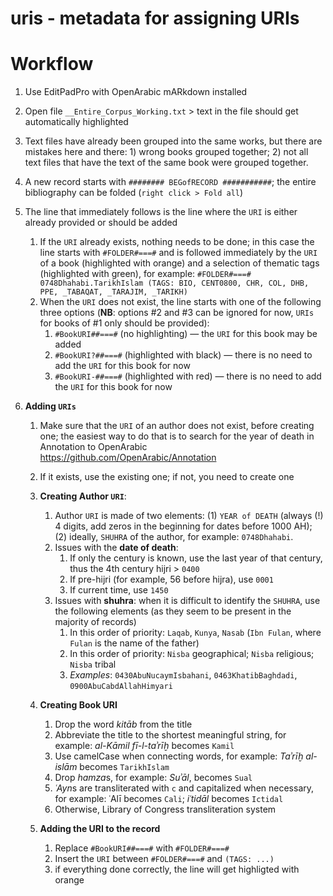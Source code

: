 # uris - metadata for assigning URIs

# Workflow

1. Use EditPadPro with OpenArabic mARkdown installed
2. Open file `__Entire_Corpus_Working.txt` > text in the file should get automatically highlighted
3. Text files have already been grouped into the same works, but there are mistakes here and there: 1) wrong books grouped together; 2) not all text files that have the text of the same book were grouped together.
4. A new record starts with `######## BEGofRECORD ###########`; the entire bibliography can be folded (`right click > Fold all`) 
5. The line that immediately follows is the line where the `URI` is either already provided or should be added
	1. If the `URI` already exists, nothing needs to be done; in this case the line starts with `#FOLDER#===#` and is followed immediately by the `URI` of a book (highlighted with orange) and a selection of thematic tags (highlighted with green), for example: `#FOLDER#===# 0748Dhahabi.TarikhIslam (TAGS: BIO, CENT0800, CHR, COL, DHB, PPE, _TABAQAT, _TARAJIM, _TARIKH)`
	2. When the `URI` does not exist, the line starts with one of the following three options (**NB**: options #2 and #3 can be ignored for now, `URIs` for books of #1 only should be provided): 
		1. `#BookURI##===#` (no highlighting) — the `URI` for this book may be added
		2. `#BookURI?##===#` (highlighted with black) — there is no need to add the `URI` for this book for now
		3. `#BookURI-##===#` (highlighted with red) — there is no need to add the `URI` for this book for now

6. **Adding `URIs`**
	1. Make sure that the `URI` of an author does not exist, before creating one; the easiest way to do that is to search for the year of death in Annotation to OpenArabic https://github.com/OpenArabic/Annotation
	2. If it exists, use the existing one; if not, you need to create one

	3. **Creating Author `URI`**:
		1. Author `URI` is made of two elements:  (1) `YEAR of DEATH` (always (!) 4 digits, add zeros in the beginning for dates before 1000 AH); (2) ideally, `SHUHRA` of the author, for example: `0748Dhahabi`.
		2. Issues with the **date of death**:
			1. If only the century is known, use the last year of that century, thus the 4th century hijri > `0400`
			2. If pre-hijri (for example, 56 before hijra), use `0001` 
			3. If current time, use `1450`
		3. Issues with **shuhra**: when it is difficult to identify the `SHUHRA`, use the following elements (as they seem to be present in the majority of records)
			1. In this order of priority: `Laqab`, `Kunya`, `Nasab` (`Ibn Fulan`, where `Fulan` is the name of the father)
			3. In this order of priority: `Nisba` geographical; `Nisba` religious; `Nisba` tribal
			4. *Examples*: `0430AbuNucaymIsbahani`, `0463KhatibBaghdadi`, `0900AbuCabdAllahHimyari`

	4. **Creating Book URI**
		1. Drop the word *kitāb* from the title
		2. Abbreviate the title to the shortest meaningful string, for example: *al-Kāmil fī-l-taʾrīḫ* becomes `Kamil`
		2. Use camelCase when connecting words, for example: *Taʾrīḫ al-islām* becomes `TarikhIslam`
		2. Drop *hamza*s, for example: *Suʾāl*, becomes `Sual`
		3. *ʿAyn*s are transliterated with `c` and capitalized when necessary, for example: ʿAlī becomes `Cali`; *iʿtidāl* becomes `Ictidal`
		4. Otherwise, Library of Congress transliteration system

	5. **Adding the URI to the record**
		1. Replace `#BookURI##===#` with `#FOLDER#===#`
		2. Insert the `URI` between `#FOLDER#===#` and `(TAGS: ...)`
		3. if everything done correctly, the line will get highligted with orange 